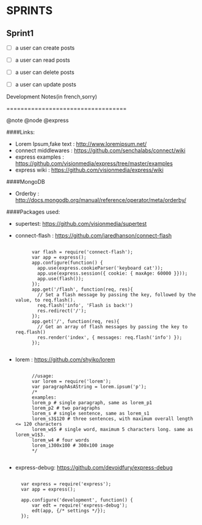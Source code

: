 SPRINTS
=======

Sprint1
-------

+ [ ] a user can create posts
+ [ ] a user can read posts
+ [ ] a user can delete posts
+ [ ] a user can update posts



















Development Notes(in french,sorry)

==================================

@note @node @express

####Links:
+ Lorem Ipsum,fake text : http://www.loremipsum.net/
+ connect middlewares : https://github.com/senchalabs/connect/wiki
+ express examples : https://github.com/visionmedia/express/tree/master/examples
+ express wiki : https://github.com/visionmedia/express/wiki

####MongoDB
+   Orderby : http://docs.mongodb.org/manual/reference/operator/meta/orderby/

####Packages used:
+ supertest: https://github.com/visionmedia/supertest
+ connect-flash : https://github.com/jaredhanson/connect-flash

    <pre><code>
        var flash = require('connect-flash');
        var app = express();
        app.configure(function() {
          app.use(express.cookieParser('keyboard cat'));
          app.use(express.session({ cookie: { maxAge: 60000 }}));
          app.use(flash());
        });
        app.get('/flash', function(req, res){
          // Set a flash message by passing the key, followed by the value, to req.flash().
          req.flash('info', 'Flash is back!')
          res.redirect('/');
        });
        app.get('/', function(req, res){
          // Get an array of flash messages by passing the key to req.flash()
          res.render('index', { messages: req.flash('info') });
        });
    </code></pre>

+ lorem :  https://github.com/shyiko/lorem

    <pre><code>
        //usage:
        var lorem = require('lorem');
        var paragraphAsAString = lorem.ipsum('p');
        /*
        examples:
        lorem_p # single paragraph, same as lorem_p1
        lorem_p2 # two paragraphs
        lorem_s # single sentence, same as lorem_s1
        lorem_s3$120 # three sentences, with maximum overall length <= 120 characters
        lorem_w$5 # single word, maximum 5 characters long. same as lorem_w1$3.
        lorem_w4 # four words
        lorem_i300x100 # 300x100 image
        */
    </code></pre>
+ express-debug: https://github.com/devoidfury/express-debug

    <pre><code>
    var express = require('express');
    var app = express();

    app.configure('development', function() {
        var edt = require('express-debug');
        edt(app, {/* settings */});
    });
    </code></pre>

